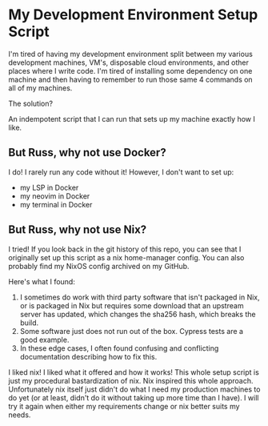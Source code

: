 # My Development Environment Setup Script

I'm tired of having my development environment split between my various
development machines, VM's, disposable cloud environments, and other places
where I write code. I'm tired of installing some dependency on one machine and
then having to remember to run those same 4 commands on all of my machines.

The solution?

An indempotent script that I can run that sets up my machine exactly how I like.


## But Russ, why not use Docker?

I do! I rarely run any code without it! However, I don't want to set up:
- my LSP in Docker
- my neovim in Docker
- my terminal in Docker

## But Russ, why not use Nix?

I tried! If you look back in the git history of this repo, you can see
that I originally set up this script as a nix home-manager config.
You can also probably find my NixOS config archived on my GitHub.

Here's what I found:

1. I sometimes do work with third party software that isn't packaged in Nix, or
   is packaged in Nix but requires some download that an upstream server has
   updated, which changes the sha256 hash, which breaks the build.
2. Some software just does not run out of the box. Cypress tests are a good
example.
3. In these edge cases, I often found confusing and conflicting documentation
describing how to fix this.

I liked nix! I liked what it offered and how it works! This whole setup script is just my procedural bastardization of nix. Nix inspired this whole approach.  Unfortunately nix itself just
didn't do what I need my production machines to do yet (or at least, didn't do it without taking up more time than I have). I will try it again
when either my requirements change or nix better suits my needs. 
